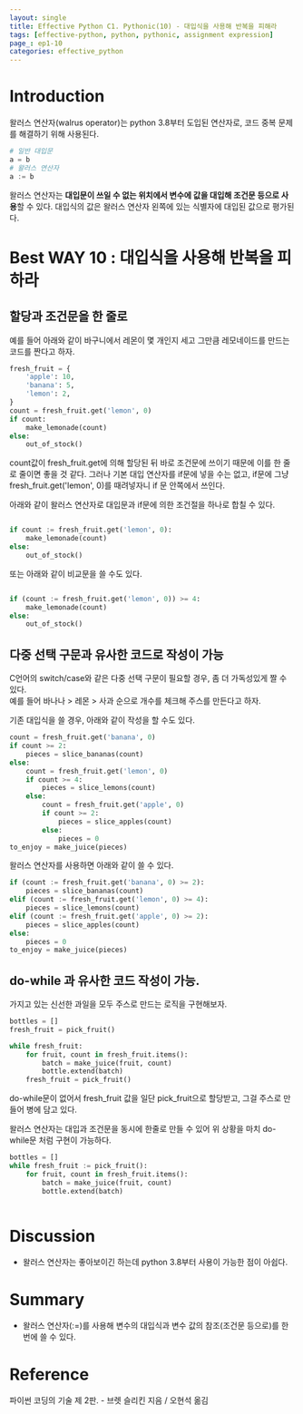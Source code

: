 ```yaml
---
layout: single
title: Effective Python C1. Pythonic(10) - 대입식을 사용해 반복을 피해라
tags: [effective-python, python, pythonic, assignment expression]
page_: ep1-10
categories: effective_python
---
```

# Introduction
왈러스 연산자(walrus operator)는 python 3.8부터 도입된 연산자로, 코드 중복 문제를 해결하기 위해 사용된다.
```python
# 일반 대입문
a = b
# 왈러스 연산자
a := b
```
왈러스 연산자는 **대입문이 쓰일 수 없는 위치에서 변수에 값을 대입해 조건문 등으로 사용**할 수 있다.
대입식의 값은 왈러스 연산자 왼쪽에 있는 식별자에 대입된 값으로 평가된다.

# Best WAY 10 : 대입식을 사용해 반복을 피하라
## 할당과 조건문을 한 줄로
예를 들어 아래와 같이 바구니에서 레몬이 몇 개인지 세고 그만큼 레모네이드를 만드는 코드를 짠다고 하자.
```python
fresh_fruit = {
    'apple': 10,
    'banana': 5,
    'lemon': 2,
}
count = fresh_fruit.get('lemon', 0)
if count:
    make_lemonade(count)
else:
    out_of_stock()
```
count값이 fresh_fruit.get에 의해 할당된 뒤 바로 조건문에 쓰이기 때문에 이를 한 줄로 줄이면 좋을 것 같다.
그러나 기본 대입 연산자를 if문에 넣을 수는 없고, if문에 그냥 fresh_fruit.get('lemon', 0)를 때려넣자니 if 문 안쪽에서 쓰인다.

아래와 같이 왈러스 연산자로 대입문과 if문에 의한 조건절을 하나로 합칠 수 있다.
```python

if count := fresh_fruit.get('lemon', 0):
    make_lemonade(count)
else:
    out_of_stock()
```

또는 아래와 같이 비교문을 쓸 수도 있다.
```python

if (count := fresh_fruit.get('lemon', 0)) >= 4:
    make_lemonade(count)
else:
    out_of_stock()
```
## 다중 선택 구문과 유사한 코드로 작성이 가능
C언어의 switch/case와 같은 다중 선택 구문이 필요할 경우, 좀 더 가독성있게 짤 수 있다.   
예를 들어 바나나 > 레몬 > 사과 순으로 개수를 체크해 주스를 만든다고 하자.

기존 대입식을 쓸 경우, 아래와 같이 작성을 할 수도 있다.
```python
count = fresh_fruit.get('banana', 0)
if count >= 2:
    pieces = slice_bananas(count)
else:
    count = fresh_fruit.get('lemon', 0)
    if count >= 4:
        pieces = slice_lemons(count)
    else: 
        count = fresh_fruit.get('apple', 0)
        if count >= 2:
            pieces = slice_apples(count)     
        else:
            pieces = 0
to_enjoy = make_juice(pieces)
```
왈러스 연산자를 사용하면 아래와 같이 쓸 수 있다.
```python
if (count := fresh_fruit.get('banana', 0) >= 2):
    pieces = slice_bananas(count)
elif (count := fresh_fruit.get('lemon', 0) >= 4):
    pieces = slice_lemons(count)
elif (count := fresh_fruit.get('apple', 0) >= 2):
    pieces = slice_apples(count)
else:
    pieces = 0
to_enjoy = make_juice(pieces)
```
## do-while 과 유사한 코드 작성이 가능.
가지고 있는 신선한 과일을 모두 주스로 만드는 로직을 구현해보자.
```python
bottles = []
fresh_fruit = pick_fruit()

while fresh_fruit:
    for fruit, count in fresh_fruit.items():
        batch = make_juice(fruit, count)
        bottle.extend(batch)
    fresh_fruit = pick_fruit()
```
do-while문이 없어서 fresh_fruit 값을 일단 pick_fruit으로 할당받고, 그걸 주스로 만들어 병에 담고 있다.

왈러스 연산자는 대입과 조건문을 동시에 한줄로 만들 수 있어 위 상황을 마치 do-while문 처럼 구현이 가능하다.
````python
bottles = []
while fresh_fruit := pick_fruit():
    for fruit, count in fresh_fruit.items():
        batch = make_juice(fruit, count)
        bottle.extend(batch)
        
````
# Discussion
- 왈러스 연산자는 좋아보이긴 하는데 python 3.8부터 사용이 가능한 점이 아쉽다.

# Summary
- 왈러스 연산자(:=)를 사용해 변수의 대입식과 변수 값의 참조(조건문 등으로)를 한번에 쓸 수 있다.

# Reference
파이썬 코딩의 기술 제 2판. -  브렛 슬리킨 지음 / 오현석 옮김   
